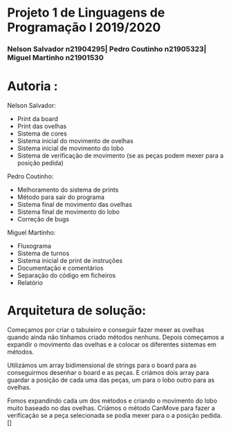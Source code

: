 # Projeto 1 de Linguagens de Programação I 2019/2020

### Nelson Salvador n21904295| Pedro Coutinho n21905323| Miguel Martinho n21901530

# Autoria :
Nelson Salvador:
- Print da board
- Print das ovelhas
- Sistema de cores
- Sistema inicial do movimento de ovelhas
- Sistema inicial de movimento do lobo
- Sistema de verificação de movimento (se as peças podem mexer para a posição pedida)

Pedro Coutinho:
- Melhoramento do sistema de prints
- Método para sair do programa
- Sistema final de movimento das ovelhas
- Sistema final de movimento do lobo
- Correção de bugs

Miguel Martinho:
- Fluxograma
- Sistema de turnos
- Sistema inicial de print de instruções
- Documentação e comentários
- Separação do código em ficheiros
- Relatório
  
# Arquitetura de solução:

Começamos por criar o tabuleiro e conseguir fazer mexer as ovelhas quando ainda
não tinhamos criado métodos nenhuns. Depois começamos a expandir o movimento das
ovelhas e a colocar os diferentes sistemas em métodos. 

Utilizámos um array bidimensional de strings para o board para as conseguirmos
desenhar o board e as peças. E criámos dois array para guardar a posição de cada 
uma das peças, um para o lobo outro para as ovelhas.

Fomos expandindo cada um dos métodos e criando o movimento do lobo muito baseado
no das ovelhas. Criámos o método CanMove para fazer a verificação se a peça
selecionada se podia mexer para o a posição pedida. []